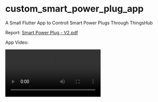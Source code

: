 # custom_smart_power_plug_app

A Small Flutter App to Controll Smart Power Plugs Through ThingsHub

Report:
[Smart Power Plug - V2.pdf](https://github.com/user-attachments/files/19053312/Smart.Power.Plug.-.V2.pdf)

App Video:

![Flutter App / Toit App](https://github.com/user-attachments/assets/4e925ced-b862-4534-b801-b0ae146598f0.mp4)

